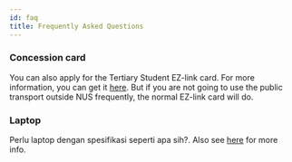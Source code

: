 ```yaml
---
id: faq
title: Frequently Asked Questions
---
```


### Concession card

You can also apply for the Tertiary Student EZ-link card. For more information, you can get it [here](http://www.transitlink.com.sg/PSdetail.aspx?ty=art&Id=72). But if you are not going to use the public transport outside NUS frequently, the normal EZ-link card will do.

### Laptop

Perlu laptop dengan spesifikasi seperti apa sih?. Also see [here](/docs/after/things-to-know#purchasing-laptops-electronics-gadgets) for more info.
